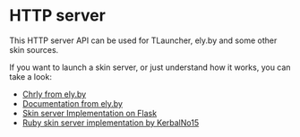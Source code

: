 # HTTP server

This HTTP server API can be used for TLauncher, ely.by and some other skin sources.

If you want to launch a skin server, or just understand how it works, you can take a look:
* [Chrly from ely.by](https://github.com/elyby/chrly)
* [Documentation from ely.by](https://docs.ely.by/en/skins-system.html)
* [Skin server Implementation on Flask](https://github.com/zatrit/openmcskins2/tree/876f75243a4a8bca60b1e2bd10c3743c89ed956b/server)
* [Ruby skin server implementation by KerbalNo15](https://github.com/KerbalNo15/mcskinserver-ruby)